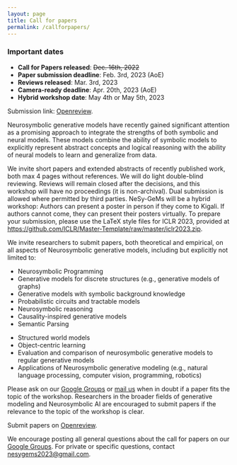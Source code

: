 ```yaml
---
layout: page
title: Call for papers
permalink: /callforpapers/
---
```


### Important dates
* **Call for Papers released**: ~~Dec. 16th, 2022~~
* **Paper submission deadline**: Feb. 3rd, 2023 (AoE)
* **Reviews released**: Mar. 3rd, 2023
* **Camera-ready deadline**: Apr. 20th, 2023 (AoE)
* **Hybrid workshop date**: May 4th or May 5th, 2023

Submission link: [Openreview](https://openreview.net/group?id=ICLR.cc/2023/Workshop/NeSy-GeMs).

Neurosymbolic generative models have recently gained significant attention as a promising approach to integrate the strengths of both symbolic and neural models. These models combine the ability of symbolic models to explicitly represent abstract concepts and logical reasoning with the ability of neural models to learn and generalize from data.

We invite short papers and extended abstracts of recently published work, both max 4 pages without references. We will do light double-blind reviewing. Reviews will remain closed after the decisions, and this workshop will have no proceedings (it is non-archival). Dual submission is allowed where permitted by third parties. NeSy-GeMs will be a hybrid workshop: Authors can present a poster in person if they come to Kigali. If authors cannot come, they can present their posters virtually. To prepare your submission, please use the LaTeX style files for ICLR 2023, provided at https://github.com/ICLR/Master-Template/raw/master/iclr2023.zip.

We invite researchers to submit papers, both theoretical and empirical, on all aspects of Neurosymbolic generative models, including but explicitly not limited to:
* Neurosymbolic Programming
* Generative models for discrete structures (e.g., generative models of graphs)
* Generative models with symbolic background knowledge
* Probabilistic circuits and tractable models
* Neurosymbolic reasoning
* Causality-inspired generative models
* Semantic Parsing
<!-- * Meta-Learning for Neurosymbolic AI -->
<!-- * Neurosymbolic generative modeling for Interpretable AI -->
* Structured world models
* Object-centric learning
* Evaluation and comparison of neurosymbolic generative models to regular generative models
* Applications of Neurosymbolic generative modeling (e.g., natural language processing, computer vision, programming, robotics)

Please ask on our [Google Groups](https://groups.google.com/g/nesy-gems2023) or [mail us](mailto:nesygems2023@gmail.com) when in doubt if a paper fits the topic of the workshop. Researchers in the broader fields of generative modeling and Neurosymbolic AI are encouraged to submit papers if the relevance to the topic of the workshop is clear. 

Submit papers on [Openreview](https://openreview.net/group?id=ICLR.cc/2023/Workshop/NeSy-GeMs).

We encourage posting all general questions about the call for papers on our [Google Groups](https://groups.google.com/g/nesy-gems2023). For private or specific questions, contact [nesygems2023@gmail.com](mailto:nesygems2023@gmail.com).
